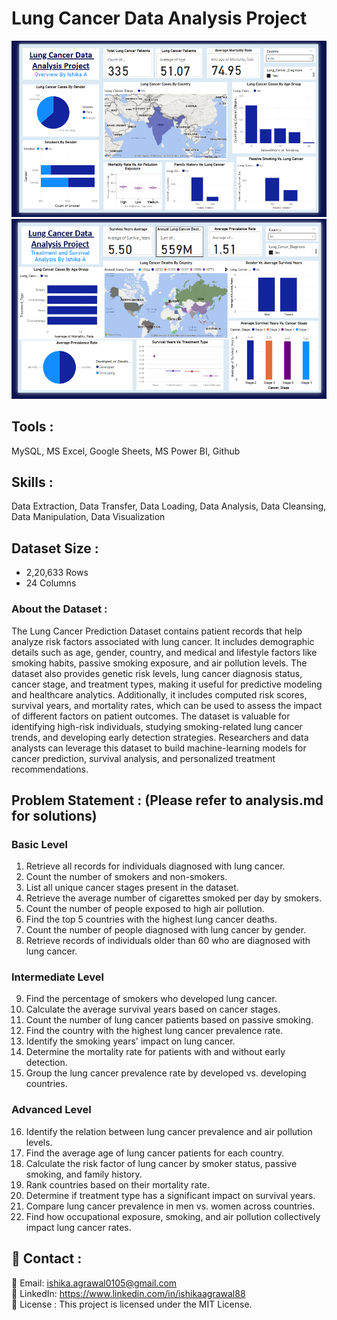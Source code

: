 # **Lung Cancer Data Analysis Project**  
<picture><img src="allimages/LCOverviewDashboardpart2.png"></picture>
<picture><img src="allimages/LCSurvivalDashboard1.png"></picture>

## Tools :

MySQL, MS Excel, Google Sheets, MS Power BI, Github

## Skills :

Data Extraction, Data Transfer, Data Loading, Data Analysis, Data Cleansing, Data Manipulation, Data Visualization

## Dataset Size :

- 2,20,633 Rows  
- 24 Columns
  
### About the Dataset :

The Lung Cancer Prediction Dataset contains patient records that help analyze risk factors associated with lung cancer. It includes demographic details such as age, gender, country, and medical and lifestyle factors like smoking habits, passive smoking exposure, and air pollution levels. The dataset also provides genetic risk levels, lung cancer diagnosis status, cancer stage, and treatment types, making it useful for predictive modeling and healthcare analytics. Additionally, it includes computed risk scores, survival years, and mortality rates, which can be used to assess the impact of different factors on patient outcomes. The dataset is valuable for identifying high-risk individuals, studying smoking-related lung cancer trends, and developing early detection strategies. Researchers and data analysts can leverage this dataset to build machine-learning models for cancer prediction, survival analysis, and personalized treatment recommendations.

## Problem Statement : (Please refer to analysis.md for solutions)

### Basic Level

1. Retrieve all records for individuals diagnosed with lung cancer.  
2. Count the number of smokers and non-smokers.  
3. List all unique cancer stages present in the dataset.  
4. Retrieve the average number of cigarettes smoked per day by smokers.  
5. Count the number of people exposed to high air pollution.  
6. Find the top 5 countries with the highest lung cancer deaths.  
7. Count the number of people diagnosed with lung cancer by gender.  
8. Retrieve records of individuals older than 60 who are diagnosed with lung cancer.

### Intermediate Level

9. Find the percentage of smokers who developed lung cancer.
10. Calculate the average survival years based on cancer stages.
11. Count the number of lung cancer patients based on passive smoking.
12. Find the country with the highest lung cancer prevalence rate.
13. Identify the smoking years' impact on lung cancer.
14. Determine the mortality rate for patients with and without early detection.
15. Group the lung cancer prevalence rate by developed vs. developing countries.

### Advanced Level

16. Identify the relation between lung cancer prevalence and air pollution levels.
17. Find the average age of lung cancer patients for each country.
18. Calculate the risk factor of lung cancer by smoker status, passive smoking, and family history.
19. Rank countries based on their mortality rate.
20. Determine if treatment type has a significant impact on survival years.
21. Compare lung cancer prevalence in men vs. women across countries.
22. Find how occupational exposure, smoking, and air pollution collectively impact lung cancer rates.

## 📩 Contact :
📧 Email: ishika.agrawal0105@gmail.com    
💼 LinkedIn: https://www.linkedin.com/in/ishikaagrawal88  
📜 License : This project is licensed under the MIT License.
